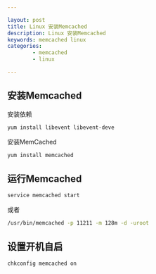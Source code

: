 ```yaml
---

layout: post
title: Linux 安装Memcached
description: Linux 安装Memcached
keywords: memcached linux
categories: 
        - memcached
        - linux

---
```


## 安装Memcached

安装依赖

```bash
yum install libevent libevent-deve
```

安装MemCached

```bash
yum install memcached
```

## 运行Memcached

```bash
service memcached start
```

或者

```bash
/usr/bin/memcached -p 11211 -m 128m -d -uroot
```

## 设置开机自启

```bash
chkconfig memcached on
```
